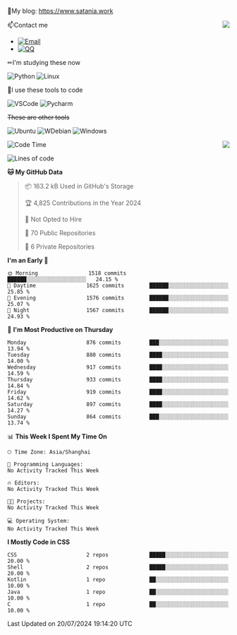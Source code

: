 📰My blog: https://www.satania.work

<img align="right" src="https://github-readme-stats.vercel.app/api/top-langs/?username=Katriell"/>

📫Contact me

* [![Email](https://img.shields.io/badge/Email-Iris@satania.work-1?style=social&logoColor=fff)](mailto:Iris@satania.work)
* [![QQ](https://img.shields.io/badge/QQ-2088839458-1?style=social&logoColor=fff)](tencent://AddContact/?fromId=45&fromSubId=1&subcmd=all&uin=2088839458&website=www.oicqzone.com)

✏I'm studying these now

![Python](https://img.shields.io/badge/-Python-blue?style=flat-square&logo=Python&logoColor=fff)
![Linux](https://img.shields.io/badge/-Linux-black?style=flat-square&logo=Linux&logoColor=fff)

🔨I use these tools to code

![VSCode](https://img.shields.io/badge/-VSCode-blue?style=flat-square&logo=visualstudiocode&logoColor=fff)
![Pycharm](https://img.shields.io/badge/-Pycharm-green?style=flat-square&logo=pycharm&logoColor=fff)

 ~~These are other tools~~

![Ubuntu](https://img.shields.io/badge/-Ubuntu-orange?style=flat-square&logo=Ubuntu&logoColor=fff)
![WDebian](https://img.shields.io/badge/-Debian-blue?style=flat-square&logo=Debian&logoColor=fff)
![Windows](https://img.shields.io/badge/-Windows-blue?style=flat-square&logo=Windows&logoColor=fff)


<img align="right" src="https://github-readme-stats-beta-amber-44.vercel.app/api?username=Katriell&show_icons=true&role=OWNER,ORGANIZATION_MEMBER,COLLABORATOR&locale=zh-my"/>

<!--START_SECTION:waka-->
![Code Time](http://img.shields.io/badge/Code%20Time-21%20mins-blue)

![Lines of code](https://img.shields.io/badge/From%20Hello%20World%20I%27ve%20Written-5.5%20thousand%20lines%20of%20code-blue)

**🐱 My GitHub Data** 

> 📦 163.2 kB Used in GitHub's Storage 
 > 
> 🏆 4,825 Contributions in the Year 2024
 > 
> 🚫 Not Opted to Hire
 > 
> 📜 70 Public Repositories 
 > 
> 🔑 6 Private Repositories 
 > 
**I'm an Early 🐤** 

```text
🌞 Morning                1518 commits        ██████░░░░░░░░░░░░░░░░░░░   24.15 % 
🌆 Daytime                1625 commits        ██████░░░░░░░░░░░░░░░░░░░   25.85 % 
🌃 Evening                1576 commits        ██████░░░░░░░░░░░░░░░░░░░   25.07 % 
🌙 Night                  1567 commits        ██████░░░░░░░░░░░░░░░░░░░   24.93 % 
```
📅 **I'm Most Productive on Thursday** 

```text
Monday                   876 commits         ███░░░░░░░░░░░░░░░░░░░░░░   13.94 % 
Tuesday                  880 commits         ████░░░░░░░░░░░░░░░░░░░░░   14.00 % 
Wednesday                917 commits         ████░░░░░░░░░░░░░░░░░░░░░   14.59 % 
Thursday                 933 commits         ████░░░░░░░░░░░░░░░░░░░░░   14.84 % 
Friday                   919 commits         ████░░░░░░░░░░░░░░░░░░░░░   14.62 % 
Saturday                 897 commits         ████░░░░░░░░░░░░░░░░░░░░░   14.27 % 
Sunday                   864 commits         ███░░░░░░░░░░░░░░░░░░░░░░   13.74 % 
```


📊 **This Week I Spent My Time On** 

```text
🕑︎ Time Zone: Asia/Shanghai

💬 Programming Languages: 
No Activity Tracked This Week

🔥 Editors: 
No Activity Tracked This Week

🐱‍💻 Projects: 
No Activity Tracked This Week

💻 Operating System: 
No Activity Tracked This Week
```

**I Mostly Code in CSS** 

```text
CSS                      2 repos             █████░░░░░░░░░░░░░░░░░░░░   20.00 % 
Shell                    2 repos             █████░░░░░░░░░░░░░░░░░░░░   20.00 % 
Kotlin                   1 repo              ██░░░░░░░░░░░░░░░░░░░░░░░   10.00 % 
Java                     1 repo              ██░░░░░░░░░░░░░░░░░░░░░░░   10.00 % 
C                        1 repo              ██░░░░░░░░░░░░░░░░░░░░░░░   10.00 % 
```




 Last Updated on 20/07/2024 19:14:20 UTC
<!--END_SECTION:waka-->

